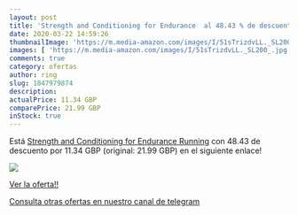 ```yaml
---
layout: post
title: 'Strength and Conditioning for Endurance  al 48.43 % de descuento'
date: 2020-03-22 14:59:26
thumbnailImage: 'https://m.media-amazon.com/images/I/51sTrizdvLL._SL200_.jpg'
images: [ 'https://m.media-amazon.com/images/I/51sTrizdvLL._SL200_.jpg' ]
comments: true
category: ofertas
author: ring
slug: 1847979874
description:
actualPrice: 11.34 GBP
comparePrice: 21.99 GBP
inStock: true
---
```


Está [Strength and Conditioning for Endurance Running](https://www.amazon.com/dp/1847979874/?tag=redken08-20) con 48.43 de descuento por 11.34 GBP (original: 21.99 GBP) en el siguiente enlace!

[![](https://m.media-amazon.com/images/I/51sTrizdvLL._SL200_.jpg)](https://www.amazon.com/dp/1847979874/?tag=redken08-20)

[Ver la oferta!!](https://www.amazon.com/dp/1847979874/?tag=redken08-20)

[Consulta otras ofertas en nuestro canal de telegram](https://t.me/s/ofertas25)
